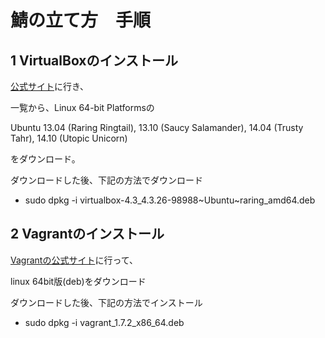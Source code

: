 # 鯖の立て方　手順

## 1 VirtualBoxのインストール

[公式サイト](http://www.oracle.com/technetwork/server-storage/virtualbox/downloads/index.html?ssSourceSiteId=otnjp#vbox)に行き、

一覧から、Linux 64-bit Platformsの

Ubuntu 13.04 (Raring Ringtail), 13.10 (Saucy Salamander), 14.04 (Trusty Tahr), 14.10 (Utopic Unicorn)

をダウンロード。

ダウンロードした後、下記の方法でダウンロード
-    sudo dpkg -i virtualbox-4.3_4.3.26-98988~Ubuntu~raring_amd64.deb

## 2 Vagrantのインストール

[Vagrantの公式サイト](http://www.vagrantup.com/downloads)に行って、

linux 64bit版(deb)をダウンロード

ダウンロードした後、下記の方法でインストール
-    sudo dpkg -i vagrant_1.7.2_x86_64.deb
